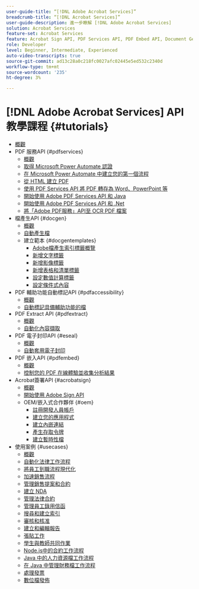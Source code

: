 ```yaml
---
user-guide-title: “[!DNL Adobe Acrobat Services]”
breadcrumb-title: “[!DNL Acrobat Services]”
user-guide-description: 進一步瞭解 [!DNL Adobe Acrobat Services]
solution: Acrobat Services
feature-set: Acrobat Services
feature: Acrobat Sign API, PDF Services API, PDF Embed API, Document Generation API, PDF Accessibility Auto-Tag API, PDF Electronic Seal API, PDF Extract API
role: Developer
level: Beginner, Intermediate, Experienced
auto-video-transcripts: true
source-git-commit: ad13c28a0c218fc0027afc02445e5ed532c2340d
workflow-type: tm+mt
source-wordcount: '235'
ht-degree: 3%

---
```



# [!DNL Adobe Acrobat Services] API教學課程 {#tutorials}

+ [概觀](overview.md)
+ PDF 服務API {#pdfservices}
   + [概觀](pdfservices/overview-pdfservices.md)
   + [取得 Microsoft Power Automate 認證](pdfservices/getting-credentials-power-automate.md)
   + [在 Microsoft Power Automate 中建立您的第一個流程](pdfservices/create-workflow-power-automate.md)
   + [從 HTML 建立 PDF](pdfservices/createpdffromhtml.md)
   + [使用 PDF Services API 將 PDF 轉存為 Word、PowerPoint 等](pdfservices/exportpdf.md)
   + [開始使用 Adobe PDF Services API 和 Java](pdfservices/gettingstartedjava.md)
   + [開始使用 Adobe PDF Services API 和 .Net](pdfservices/gettingstartednet.md)
   + [將「Adobe PDF服務」API至 OCR PDF 檔案](pdfservices/ocr.md)
+ 檔產生API {#docgen}
   + [概觀](docgen/overview-docgen.md)
   + [自動產生檔](docgen/automate-doc-gen.md)
   + 建立範本 {#docgentemplates}
      + [Adobe檔產生索引標籤概覽](docgen/taggeroverview.md)
      + [新增文字標籤](docgen/taggeraddtexttags.md)
      + [新增影像標籤](docgen/taggeraddimagetags.md)
      + [新增表格和清單標籤](docgen/taggertables.md)
      + [設定數值計算標籤](docgen/taggercalculations.md)
      + [設定條件式內容](docgen/taggerconditional.md)
+ PDF 輔助功能自動標記API {#pdfaccessibility}
   + [概觀](pdfaccessibility/overview-accessibility.md)
   + [自動標記具備輔助功能的檔](pdfaccessibility/automatically-add-tags.md)
+ PDF Extract API {#pdfextract}
   + [概觀](pdfextract/overview-extract.md)
   + [自動化內容擷取](pdfextract/automate-content-extraction.md)
+ PDF 電子封印API {#eseal}
   + [概觀](pdfelectronicseal/overview-electronic-seal.md)
   + [自動套用電子封印](pdfelectronicseal/automatically-apply-electronic-seal.md)
+ PDF 嵌入API {#pdfembed}
   + [概觀](pdfembed/overview-embed.md)
   + [控制您的 PDF 在線體驗並收集分析結果](pdfembed/controlpdfexperience.md)
+ Acrobat簽署API {#acrobatsign}
   + [概觀](acrobatsign/overview-sign.md)
   + [開始使用 Adobe Sign API](acrobatsign/signapi.md)
   + OEM/嵌入式合作夥伴 {#oem}
      + [註冊開發人員帳戶](acrobatsign/sign-up-developer-account.md)
      + [建立您的應用程式](acrobatsign/creating-your-application.md)
      + [建立內嵌連結](acrobatsign/creating-an-embed-link.md)
      + [產生存取令牌](acrobatsign/generating-an-access-token.md)
      + [建立暫時性檔](acrobatsign/creating-a-transient-document.md)
+ 使用案例 {#usecases}
   + [概觀](usecases/overview-usecases.md)
   + [自動化法律工作流程](usecases/automatelegalworkflows.md)
   + [將員工到職流程現代化](usecases/employeeonboarding.md)
   + [加速銷售流程](usecases/acceleratesales.md)
   + [管理銷售提案和合約](usecases/sales.md)
   + [建立 NDA](usecases/nda.md)
   + [管理法律合約](usecases/legal.md)
   + [管理員工錄用信函](usecases/offer.md)
   + [搜尋和建立索引](usecases/searching.md)
   + [審核和核准](usecases/reviews.md)
   + [建立和編輯報告](usecases/reportcreation.md)
   + [張貼工作](usecases/jobposting.md)
   + [學生與教師共同作業](usecases/educationcollab.md)
   + [Node.js中的合約工作流程](usecases/agreementworkflowsnodejs.md)
   + [Java 中的人力資源檔工作流程](usecases/hragreementworkflowsjava.md)
   + [在 Java 中管理財務檔工作流程](usecases/financeworkflowsjava.md)
   + [處理發票](usecases/invoices.md)
   + [數位檔發佈](usecases/ddppdfembedapi.md)

